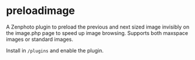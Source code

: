 preloadimage
============

A Zenphoto plugin to preload the previous and next sized image invisibly on the image.php page to speed up image browsing. Supports both maxspace images or standard images.

Install in `/plugins` and enable the plugin.
